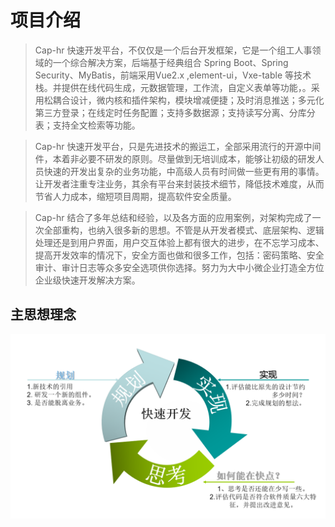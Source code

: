 # 项目介绍

> Cap-hr 快速开发平台，不仅仅是一个后台开发框架，它是一个组工人事领域的一个综合解决方案，后端基于经典组合 Spring Boot、Spring Security、MyBatis，前端采用Vue2.x ,element-ui，Vxe-table 等技术栈。并提供在线代码生成，元数据管理，工作流，自定义表单等功能，。采用松耦合设计，微内核和插件架构，模块增减便捷；及时消息推送；多元化第三方登录；在线定时任务配置；支持多数据源；支持读写分离、分库分表；支持全文检索等功能。

> Cap-hr 快速开发平台，只是先进技术的搬运工，全部采用流行的开源中间件，本着非必要不研发的原则。尽量做到无培训成本，能够让初级的研发人员快速的开发出复杂的业务功能，中高级人员有时间做一些更有用的事情。让开发者注重专注业务，其余有平台来封装技术细节，降低技术难度，从而节省人力成本，缩短项目周期，提高软件安全质量。

> Cap-hr 结合了多年总结和经验，以及各方面的应用案例，对架构完成了一次全部重构，也纳入很多新的思想。不管是从开发者模式、底层架构、逻辑处理还是到用户界面，用户交互体验上都有很大的进步，在不忘学习成本、提高开发效率的情况下，安全方面也做和很多工作，包括：密码策略、安全审计、审计日志等众多安全选项供你选择。努力为大中小微企业打造全方位企业级快速开发解决方案。

## 主思想理念

![设计思想理念](README/_img/image-20230217170939231.png)





























